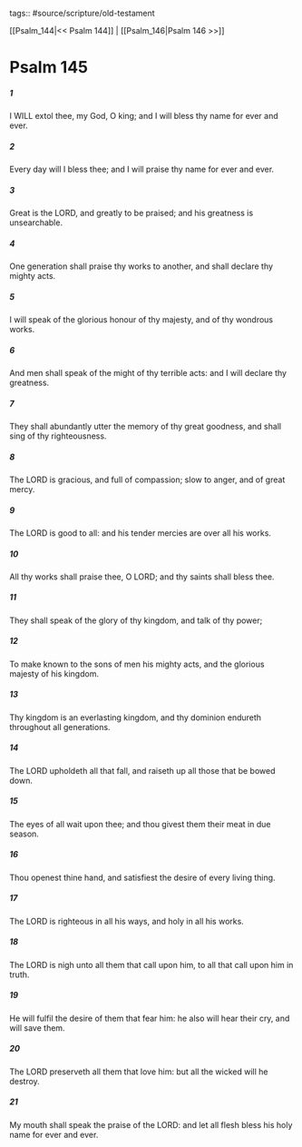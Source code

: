 tags:: #source/scripture/old-testament

[[Psalm_144|<< Psalm 144]] | [[Psalm_146|Psalm 146 >>]]

# Psalm 145

##### 1

I WILL extol thee, my God, O king; and I will bless thy name for ever and ever.

##### 2

Every day will I bless thee; and I will praise thy name for ever and ever.

##### 3

Great is the LORD, and greatly to be praised; and his greatness is unsearchable.

##### 4

One generation shall praise thy works to another, and shall declare thy mighty acts.

##### 5

I will speak of the glorious honour of thy majesty, and of thy wondrous works.

##### 6

And men shall speak of the might of thy terrible acts: and I will declare thy greatness.

##### 7

They shall abundantly utter the memory of thy great goodness, and shall sing of thy righteousness.

##### 8

The LORD is gracious, and full of compassion; slow to anger, and of great mercy.

##### 9

The LORD is good to all: and his tender mercies are over all his works.

##### 10

All thy works shall praise thee, O LORD; and thy saints shall bless thee.

##### 11

They shall speak of the glory of thy kingdom, and talk of thy power;

##### 12

To make known to the sons of men his mighty acts, and the glorious majesty of his kingdom.

##### 13

Thy kingdom is an everlasting kingdom, and thy dominion endureth throughout all generations.

##### 14

The LORD upholdeth all that fall, and raiseth up all those that be bowed down.

##### 15

The eyes of all wait upon thee; and thou givest them their meat in due season.

##### 16

Thou openest thine hand, and satisfiest the desire of every living thing.

##### 17

The LORD is righteous in all his ways, and holy in all his works.

##### 18

The LORD is nigh unto all them that call upon him, to all that call upon him in truth.

##### 19

He will fulfil the desire of them that fear him: he also will hear their cry, and will save them.

##### 20

The LORD preserveth all them that love him: but all the wicked will he destroy.

##### 21

My mouth shall speak the praise of the LORD: and let all flesh bless his holy name for ever and ever.
